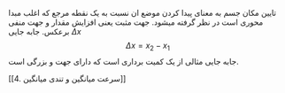 تایین مکان جسم به معنای پیدا کردن موضع ان نسبت به یک نقطه مرجع که اغلب مبدا محوری است در نظر گرفته میشود. جهت مثبت یعنی افزایش مقدار و جهت منفی برعکس.
جابه جایی $\Delta x$ 
$$\Delta{x}=x_{2} - x_{1}$$
جابه جایی مثالی از یک کمیت برداری است که دارای جهت و بزرگی است.

[[4. سرعت میانگین و تندی میانگین]]